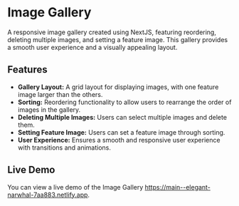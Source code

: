 # Image Gallery

A responsive image gallery created using NextJS, featuring reordering, deleting multiple images, and setting a feature image. This gallery provides a smooth user experience and a visually appealing layout.

## Features

- **Gallery Layout:** A grid layout for displaying images, with one feature image larger than the others.
- **Sorting:** Reordering functionality to allow users to rearrange the order of images in the gallery.
- **Deleting Multiple Images:** Users can select multiple images and delete them.
- **Setting Feature Image:** Users can set a feature image through sorting.
- **User Experience:** Ensures a smooth and responsive user experience with transitions and animations.

## Live Demo

You can view a live demo of the Image Gallery https://main--elegant-narwhal-7aa883.netlify.app.
